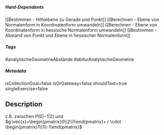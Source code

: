 ##### Hard-Dependents 
[[Bestimmen - Hilfsebene zu Gerade und Punkt]]
[[Berechnen - Ebene von Normalenform in Koordinatenform umwandeln]]
[[Berechnen - Ebene von Koordinatenform in hessische Normalenform umwandeln]]
[[Bestimmen - Abstand von Punkt und Ebene in hessischer Normalenform]]
##### Tags 
#analytischeGeometrieAbstände
#abiturAnalytischeGeometrie
##### Metadata 
isCollectionGoal=false
isOrGateway=false
shouldTest=true
singleExercise=false
## Description 
z.B. zwischen $P(0|-1|2)$ und $g:\vec{x}=\begin{pmatrix}0\\2\\1\end{pmatrix}+ r \cdot \begin{pmatrix}1\\1\\-1\end{pmatrix}$ 
